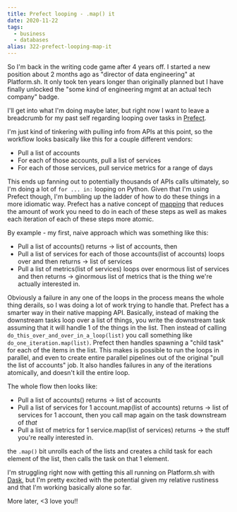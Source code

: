 ```yaml
---
title: Prefect looping - .map() it
date: 2020-11-22
tags: 
  - business
  - databases
alias: 322-prefect-looping-map-it
---
```


So I'm back in the writing code game after 4 years off. I started a new position about 2 months ago as "director of data engineering" at Platform.sh. It only took ten years longer than originally planned but I have finally unlocked the "some kind of engineering mgmt at an actual tech company" badge.

I'll get into what I'm doing maybe later, but right now I want to leave a breadcrumb for my past self regarding looping over tasks in [Prefect](https://prefect.io).

I'm just kind of tinkering with pulling info from APIs at this point, so the workflow looks basically like this for a couple different vendors:

- Pull a list of accounts
- For each of those accounts, pull a list of services
- For each of those services, pull service metrics for a range of days

This ends up fanning out to potentially thousands of APIs calls ultimately, so I'm doing a lot of `for ... in:` looping on Python. Given that I'm using Prefect though, I'm bumbling up the ladder of how to do these things in a more idiomatic way. Prefect has a native concept of [mapping](https://docs.prefect.io/core/concepts/mapping.html) that reduces the amount of work you need to do in each of these steps as well as makes each iteration of each of these steps more atomic. 

By example - my first, naive approach which was something like this:

- Pull a list of accounts() returns -> list of accounts, then
- Pull a list of services for each of those accounts(list of accounts) loops over and then returns -> list of services
- Pull a list of metrics(list of services) loops over enormous list of services and then returns -> ginormous list of metrics that is the thing we're actually interested in.

Obviously a failure in any one of the loops in the process means the whole thing derails, so I was doing a lot of work trying to handle that. Prefect has a smarter way in their native mapping API. Basically, instead of making the downstream tasks loop over a list of things, you write the downstream task assuming that it will handle 1 of the things in the list. Then instead of calling `do_this_over_and_over_in_a_loop(list)` you call something like `do_one_iteration.map(list)`. Prefect then handles spawning a "child task" for each of the items in the list. This makes is possible to run the loops in parallel, and even to create entire parallel pipelines out of the original "pull the list of accounts" job. It also handles failures in any of the iterations atomically, and doesn't kill the entire loop. 

The whole flow then looks like:

- Pull a list of accounts() returns -> list of accounts
- Pull a list of services for 1 account.map(list of accounts) returns -> list of services for 1 account, then you call map again on the task downstream of _that_
- Pull a list of metrics for 1 service.map(list of services) returns -> the stuff you're really interested in.

the `.map()` bit unrolls each of the lists and creates a child task for each element of the list, then calls the task on that 1 element. 

I'm struggling right now with getting this all running on Platform.sh with [Dask](http://distributed.dask.org/en/latest/), but I'm pretty excited with the potential given my relative rustiness and that I'm working basically alone so far.

More later, <3 love you!! 